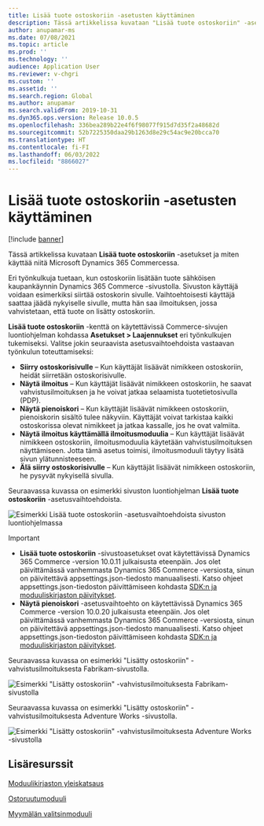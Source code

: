 ```yaml
---
title: Lisää tuote ostoskoriin -asetusten käyttäminen
description: Tässä artikkelissa kuvataan "Lisää tuote ostoskoriin" -asetukset ja miten käyttää niitä Microsoft Dynamics 365 Commercessa.
author: anupamar-ms
ms.date: 07/08/2021
ms.topic: article
ms.prod: ''
ms.technology: ''
audience: Application User
ms.reviewer: v-chgri
ms.custom: ''
ms.assetid: ''
ms.search.region: Global
ms.author: anupamar
ms.search.validFrom: 2019-10-31
ms.dyn365.ops.version: Release 10.0.5
ms.openlocfilehash: 336bea289b22e4f6f98077f915d7d35f2a48682d
ms.sourcegitcommit: 52b7225350daa29b1263d8e29c54ac9e20bcca70
ms.translationtype: HT
ms.contentlocale: fi-FI
ms.lasthandoff: 06/03/2022
ms.locfileid: "8866027"
---
```

# <a name="apply-add-product-to-cart-settings"></a>Lisää tuote ostoskoriin -asetusten käyttäminen

[!include [banner](includes/banner.md)]

Tässä artikkelissa kuvataan **Lisää tuote ostoskoriin** -asetukset ja miten käyttää niitä Microsoft Dynamics 365 Commercessa.

Eri työnkulkuja tuetaan, kun ostoskoriin lisätään tuote sähköisen kaupankäynnin Dynamics 365 Commerce -sivustolla. Sivuston käyttäjä voidaan esimerkiksi siirtää ostoskorin sivulle. Vaihtoehtoisesti käyttäjä saattaa jäädä nykyiselle sivulle, mutta hän saa ilmoituksen, jossa vahvistetaan, että tuote on lisätty ostoskoriin.

**Lisää tuote ostoskoriin** -kenttä on käytettävissä Commerce-sivujen luontiohjelman kohdassa **Asetukset \> Laajennukset** eri työnkulkujen tukemiseksi. Valitse jokin seuraavista asetusvaihtoehdoista vastaavan työnkulun toteuttamiseksi:

- **Siirry ostoskorisivulle** – Kun käyttäjät lisäävät nimikkeen ostoskoriin, heidät siirretään ostoskorisivulle.
- **Näytä ilmoitus** – Kun käyttäjät lisäävät nimikkeen ostoskoriin, he saavat vahvistusilmoituksen ja he voivat jatkaa selaamista tuotetietosivulla (PDP).
- **Näytä pienoiskori** – Kun käyttäjät lisäävät nimikkeen ostoskoriin, pienoiskorin sisältö tulee näkyviin. Käyttäjät voivat tarkistaa kaikki ostoskorissa olevat nimikkeet ja jatkaa kassalle, jos he ovat valmiita.
- **Näytä ilmoitus käyttämällä ilmoitusmoduulia** – Kun käyttäjät lisäävät nimikkeen ostoskoriin, ilmoitusmoduulia käytetään vahvistusilmoituksen näyttämiseen. Jotta tämä asetus toimisi, ilmoitusmoduuli täytyy lisätä sivun ylätunnisteeseen.
- **Älä siirry ostoskorisivulle** – Kun käyttäjät lisäävät nimikkeen ostoskoriin, he pysyvät nykyisellä sivulla.

Seuraavassa kuvassa on esimerkki sivuston luontiohjelman **Lisää tuote ostoskoriin** -asetusvaihtoehdoista.

![Esimerkki Lisää tuote ostoskoriin -asetusvaihtoehdoista sivuston luontiohjelmassa](./media/AW_sitesettings.PNG)

> [!IMPORTANT]
> - **Lisää tuote ostoskoriin** -sivustoasetukset ovat käytettävissä Dynamics 365 Commerce -version 10.0.11 julkaisusta eteenpäin. Jos olet päivittämässä vanhemmasta Dynamics 365 Commerce -versiosta, sinun on päivitettävä appsettings.json-tiedosto manuaalisesti. Katso ohjeet appsettings.json-tiedoston päivittämiseen kohdasta [SDK:n ja moduuliskirjaston päivitykset](e-commerce-extensibility/sdk-updates.md#update-the-appsettingsjson-file).
> - **Näytä pienoiskori** -asetusvaihtoehto on käytettävissä Dynamics 365 Commerce -version 10.0.20 julkaisusta eteenpäin. Jos olet päivittämässä vanhemmasta Dynamics 365 Commerce -versiosta, sinun on päivitettävä appsettings.json-tiedosto manuaalisesti. Katso ohjeet appsettings.json-tiedoston päivittämiseen kohdasta [SDK:n ja moduuliskirjaston päivitykset](e-commerce-extensibility/sdk-updates.md#update-the-appsettingsjson-file).

Seuraavassa kuvassa on esimerkki "Lisätty ostoskoriin" -vahvistusilmoituksesta Fabrikam-sivustolla.

![Esimerkki "Lisätty ostoskoriin" -vahvistusilmoituksesta Fabrikam-sivustolla](./media/ecommerce-addtocart-notifications.PNG)

Seuraavassa kuvassa on esimerkki "Lisätty ostoskoriin" -vahvistusilmoituksesta Adventure Works -sivustolla.

![Esimerkki "Lisätty ostoskoriin" -vahvistusilmoituksesta Adventure Works -sivustolla](./media/AW_minicart.PNG)

## <a name="additional-resources"></a>Lisäresurssit

[Moduulikirjaston yleiskatsaus](starter-kit-overview.md)

[Ostoruutumoduuli](add-buy-box.md)

[Myymälän valitsinmoduuli](store-selector.md)
